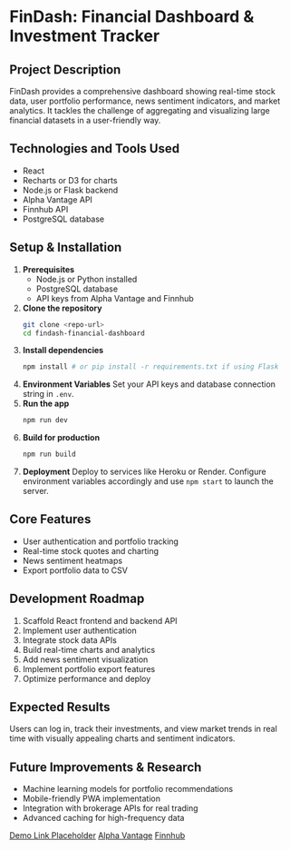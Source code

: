# FinDash: Financial Dashboard & Investment Tracker

## Project Description
FinDash provides a comprehensive dashboard showing real-time stock data, user portfolio performance, news sentiment indicators, and market analytics. It tackles the challenge of aggregating and visualizing large financial datasets in a user-friendly way.

## Technologies and Tools Used
- React
- Recharts or D3 for charts
- Node.js or Flask backend
- Alpha Vantage API
- Finnhub API
- PostgreSQL database

## Setup & Installation
1. **Prerequisites**
   - Node.js or Python installed
   - PostgreSQL database
   - API keys from Alpha Vantage and Finnhub
2. **Clone the repository**
   ```bash
   git clone <repo-url>
   cd findash-financial-dashboard
   ```
3. **Install dependencies**
   ```bash
   npm install # or pip install -r requirements.txt if using Flask
   ```
4. **Environment Variables**
   Set your API keys and database connection string in `.env`.
5. **Run the app**
   ```bash
   npm run dev
   ```
6. **Build for production**
   ```bash
   npm run build
   ```
7. **Deployment**
   Deploy to services like Heroku or Render. Configure environment variables accordingly and use `npm start` to launch the server.

## Core Features
- User authentication and portfolio tracking
- Real-time stock quotes and charting
- News sentiment heatmaps
- Export portfolio data to CSV

## Development Roadmap
1. Scaffold React frontend and backend API
2. Implement user authentication
3. Integrate stock data APIs
4. Build real-time charts and analytics
5. Add news sentiment visualization
6. Implement portfolio export features
7. Optimize performance and deploy

## Expected Results
Users can log in, track their investments, and view market trends in real time with visually appealing charts and sentiment indicators.

## Future Improvements & Research
- Machine learning models for portfolio recommendations
- Mobile-friendly PWA implementation
- Integration with brokerage APIs for real trading
- Advanced caching for high-frequency data

[Demo Link Placeholder](https://example.com)
[Alpha Vantage](https://www.alphavantage.co/)
[Finnhub](https://finnhub.io/)
